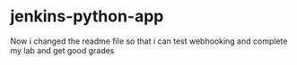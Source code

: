 # jenkins-python-app

Now i changed the readme file so that i can test webhooking 
and complete my lab and get good grades
